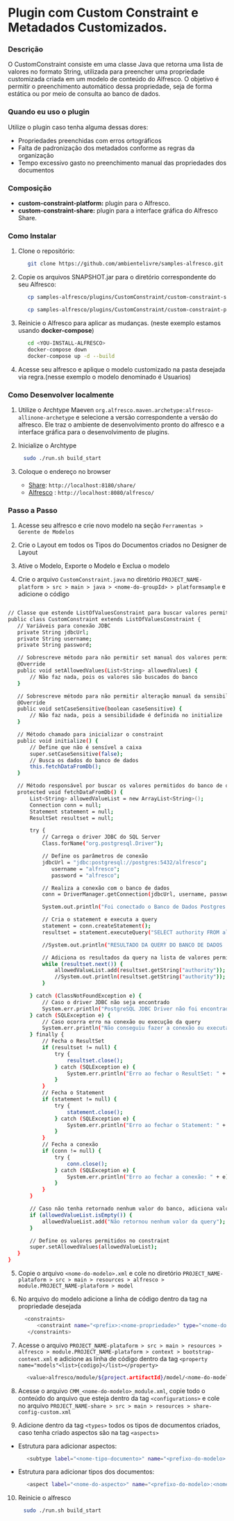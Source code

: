 # Plugin com Custom Constraint e Metadados Customizados.

### Descrição

O CustomConstraint consiste em uma classe Java que retorna uma lista de valores no formato String, utilizada para preencher uma propriedade customizada criada em um modelo de conteúdo do Alfresco. O objetivo é permitir o preenchimento automático dessa propriedade, seja de forma estática ou por meio de consulta ao banco de dados.

### Quando eu uso o plugin

Utilize o plugin caso tenha alguma dessas dores:

- Propriedades preenchidas com erros ortográficos
- Falta de padronização dos metadados conforme as regras da organização
- Tempo excessivo gasto no preenchimento manual das propriedades dos documentos

### Composição

- **custom-constraint-platform:** plugin para o Alfresco.
- **custom-constraint-share:** plugin para a interface gráfica do Alfresco Share.

### Como Instalar

1. Clone o repositório:

   ```bash
      git clone https://github.com/ambientelivre/samples-alfresco.git
   ```

2. Copie os arquivos SNAPSHOT.jar para o diretório correspondente do seu Alfresco:

   ```bash
      cp samples-alfresco/plugins/CustomConstraint/custom-constraint-share-1.0-SNAPSHOT.jar  <YOU-INSTALL-ALFRESCO>/share/modules/jars
   ```
   
   ```bash
      cp samples-alfresco/plugins/CustomConstraint/custom-constraint-platform-1.0-SNAPSHOT.jar  <YOU-INSTALL-ALFRESCO>/alfresco/modules/jars
   ```

3. Reinicie o Alfresco para aplicar as mudanças. (neste exemplo estamos usando **docker-compose**)

   ```bash
      cd <YOU-INSTALL-ALFRESCO>
      docker-compose down
      docker-compose up -d --build
   ```

4. Acesse seu alfresco e aplique o modelo customizado na pasta desejada via regra.(nesse exemplo o modelo denominado é Usuarios)

### Como Desenvolver localmente 

1. Utilize o Archtype Maeven `org.alfresco.maven.archetype:alfresco-allinone-archetype` e selecione a versão correspondente a versão do alfresco. Ele traz o ambiente de desenvolvimento pronto do alfresco e a interface gráfica para o desenvolvimento de plugins.

2. Inicialize o Archtype
   
 ```bash
      sudo ./run.sh build_start
   ```
3. Coloque o endereço no browser

   - [Share](http://localhost:8180/share/): `http://localhost:8180/share/`
   - [Alfresco](http://localhost:8080/alfresco/) : `http://localhost:8080/alfresco/`

### Passo a Passo 

1. Acesse seu alfresco e crie novo modelo na seção `Ferramentas > Gerente de Modelos`

2. Crie o Layout em todos os Tipos do Documentos criados no Designer de Layout

3. Ative o Modelo, Exporte o Modelo e Exclua o modelo
   
4. Crie o arquivo `CustomConstraint.java` no diretório `PROJECT_NAME-platform > src > main > java > <nome-do-groupId> > platformsample` e adicione o código 

 ```bash

// Classe que estende ListOfValuesConstraint para buscar valores permitidos de um banco de dados
public class CustomConstraint extends ListOfValuesConstraint {
    // Variáveis para conexão JDBC
    private String jdbcUrl;
    private String username;
    private String password;

    // Sobrescreve método para não permitir set manual dos valores permitidos
    @Override
    public void setAllowedValues(List<String> allowedValues) {
        // Não faz nada, pois os valores são buscados do banco
    }

    // Sobrescreve método para não permitir alteração manual da sensibilidade de caixa
    @Override
    public void setCaseSensitive(boolean caseSensitive) {
        // Não faz nada, pois a sensibilidade é definida no initialize
    }

    // Método chamado para inicializar o constraint
    public void initialize() {
        // Define que não é sensível a caixa
        super.setCaseSensitive(false);
        // Busca os dados do banco de dados
        this.fetchDataFromDb();
    }

    // Método responsável por buscar os valores permitidos do banco de dados
    protected void fetchDataFromDb() {
        List<String> allowedValueList = new ArrayList<String>();
        Connection conn = null;
        Statement statement = null;
        ResultSet resultset = null;

        try {
            // Carrega o driver JDBC do SQL Server
            Class.forName("org.postgresql.Driver");

            // Define os parâmetros de conexão
            jdbcUrl = "jdbc:postgresql://postgres:5432/alfresco";
			   username = "alfresco";
			   password = "alfresco";

            // Realiza a conexão com o banco de dados
            conn = DriverManager.getConnection(jdbcUrl, username, password);

            System.out.println("Foi conectado o Banco de Dados Postgres com Sucesso!");

            // Cria o statement e executa a query
            statement = conn.createStatement();
            resultset = statement.executeQuery("SELECT authority FROM alf_authority");

            //System.out.println("RESULTADO DA QUERY DO BANCO DE DADOS : ");

            // Adiciona os resultados da query na lista de valores permitidos
            while (resultset.next()) {
                allowedValueList.add(resultset.getString("authority"));
                //System.out.println(resultset.getString("authority"));
            }

        } catch (ClassNotFoundException e) {
            // Caso o driver JDBC não seja encontrado
            System.err.println("PostgreSQL JDBC Driver não foi encontrado." + e);
        } catch (SQLException e) {
            // Caso ocorra erro na conexão ou execução da query
            System.err.println("Não conseguiu fazer a conexão ou executar a query: " + e);
        } finally {
            // Fecha o ResultSet
            if (resultset != null) {
                try {
                    resultset.close();
                } catch (SQLException e) {
                    System.err.println("Erro ao fechar o ResultSet: " + e);
                }
            }
            // Fecha o Statement
            if (statement != null) {
                try {
                    statement.close();
                } catch (SQLException e) {
                    System.err.println("Erro ao fechar o Statement: " + e);
                }
            }
            // Fecha a conexão
            if (conn != null) {
                try {
                    conn.close();
                } catch (SQLException e) {
                    System.err.println("Erro ao fechar a conexão: " + e);
                }
            }
        }

        // Caso não tenha retornado nenhum valor do banco, adiciona valores padrão
        if (allowedValueList.isEmpty()) {
            allowedValueList.add("Não retornou nenhum valor da query");
        }

        // Define os valores permitidos no constraint
        super.setAllowedValues(allowedValueList);
    }
}
   ```
   
5. Copie o arquivo `<nome-do-modelo>.xml` e cole no diretório `PROJECT_NAME-plataform > src > main > resources > alfresco > module.PROJECT_NAME-plataform > model`
   
6. No arquivo do modelo adicione a linha de código dentro da tag na propriedade desejada
   
   ```bash
     <constraints>
         <constraint name="<prefix>:<nome-propriedade>" type="<nome-do-groupId>.platformsample.<nome-classe-java>"/>
      </constraints>
   ```

7. Acesse o arquivo `PROJECT_NAME-plataform > src > main > resources > alfresco > module.PROJECT_NAME-plataform > context > bootstrap-context.xml` e adicione as linha de código dentro da tag `<property name="models"<list>{codigo}</list></property>`

```bash
      <value>alfresco/module/${project.artifactId}/model/<nome-do-modelo>.xml</value>
   ```

8. Acesse o arquivo `CMM_<nome-do-modelo>_module.xml`, copie todo o conteúdo do arquivo que esteja dentro da tag `<configurations>` e cole no arquivo `PROJECT_NAME-share > src > main > resources > share-config-custom.xml`

9. Adicione dentro da tag `<types>` todos os tipos de documentos criados, caso tenha criado aspectos são na tag `<aspects>`

- Estrutura para adicionar aspectos: 
```bash
      <subtype label="<nome-tipo-documento>" name="<prefixo-do-modelo>:<nome-do-tipo"/>
   ```
- Estrutura para adicionar tipos dos documentos:
  
```bash
      <aspect label="<nome-do-aspecto>" name="<prefixo-do-modelo>:<nome-do-aspecto"/>
   ```

10. Reinicie o alfresco 
    
 ```bash
      sudo ./run.sh build_start
   ```